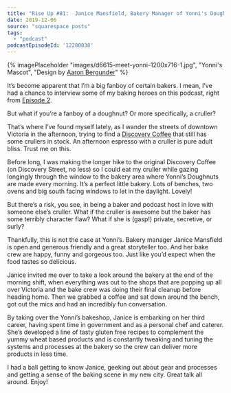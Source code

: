 ```yaml
---
title: "Rise Up #81:  Janice Mansfield, Bakery Manager of Yonni's Doughnuts in Victoria BC, on career changes, systems thinking and gluten free baking"
date: 2019-12-06
source: "squarespace posts"
tags: 
  - "podcast"
podcastEpisodeId: '12280838'
---
```

{% imagePlaceholder "images/d6615-meet-yonni-1200x716-1.jpg", "Yonni's Mascot", "Design by [Aaron Bergunder](http://aaronbergunder.com/yonnis-doughnuts-mascot/)" %}

It’s become apparent that I’m a big fanboy of certain bakers. I mean, I’ve had a chance to interview some of my baking heroes on this podcast, right from [Episode 2](http://riseuppod.com/rise-up-2-tracey-muzzolini).

But what if you’re a fanboy of a doughnut? Or more specifically, a cruller?

That’s where I’ve found myself lately, as I wander the streets of downtown Victoria in the afternoon, trying to find a [Discovery Coffee](https://discoverycoffee.com/) that still has some crullers in stock. An afternoon espresso with a cruller is pure adult bliss. Trust me on this.

Before long, I was making the longer hike to the original Discovery Coffee (on Discovery Street, no less) so I could eat my cruller while gazing longingly through the window to the bakery area where Yonni’s Doughnuts are made every morning. It’s a perfect little bakery. Lots of benches, two ovens and big south facing windows to let in the daylight. Lovely!

But there’s a risk, you see, in being a baker and podcast host in love with someone else’s cruller. What if the cruller is awesome but the baker has some terribly character flaw? What if she is (gasp!) private, secretive, or surly?

Thankfully, this is not the case at Yonni’s. Bakery manager Janice Mansfield is open and generous friendly and a great storyteller too. And her bake crew are happy, funny and gorgeous too. Just like you’d expect when the food tastes so delicious.

Janice invited me over to take a look around the bakery at the end of the morning shift, when everything was out to the shops that are popping up all over Victoria and the bake crew was doing their final cleanup before heading home. Then we grabbed a coffee and sat down around the bench, got out the mics and had an incredibly fun conversation.

By taking over the Yonni’s bakeshop, Janice is embarking on her third career, having spent time in government and as a personal chef and caterer. She’s developed a line of tasty gluten free recipes to complement the yummy wheat based products and is constantly tweaking and tuning the systems and processes at the bakery so the crew can deliver more products in less time.

I had a ball getting to know Janice, geeking out about gear and processes and getting a sense of the baking scene in my new city. Great talk all around. Enjoy!





